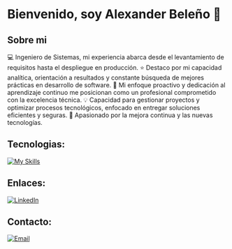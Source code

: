 # Bienvenido, soy Alexander Beleño 👋

## Sobre mi

💻 Ingeniero de Sistemas, mi experiencia abarca desde el levantamiento de requisitos hasta el despliegue en producción.
⭐ Destaco por mi capacidad analítica, orientación a resultados y constante búsqueda de mejores prácticas en desarrollo de software. 
📖 Mi enfoque proactivo y dedicación al aprendizaje continuo me posicionan como un profesional comprometido con la excelencia técnica. 
💡 Capacidad para gestionar proyectos y optimizar procesos tecnológicos, enfocado en entregar soluciones eficientes y seguras. 
🤖 Apasionado por la mejora continua y las nuevas tecnologías.

## Tecnologias:

[![My Skills](https://skillicons.dev/icons?i=html,css,js,php,laravel,py,flask,fastapi,ts,angular,androidstudio,anaconda,aws,azure,bash,bitbucket,bootstrap,dart,django,docker,dotnet,eclipse,electron,figma,flutter,git,github,gitlab,ai,java,jquery,linux,mongodb,mysql,nginx,nodejs,postgres,redis,sqlite,selenium,tailwind)](https://skillicons.dev)

## Enlaces:
[![LinkedIn](https://img.shields.io/badge/LinkedIn-@AlexanderBeleño-487FCF?style=for-the-badge&logo=LinkedIn&logoColor=white&labelColor=101010)](https://www.linkedin.com/in/alexander-beleño/)

## Contacto:

[![Email](https://img.shields.io/badge/alexanderbeleno16@gmail.com-email-D14836?style=for-the-badge&logo=gmail&logoColor=white&labelColor=101010)](mailto:alexanderbeleno16@gmail.com)
